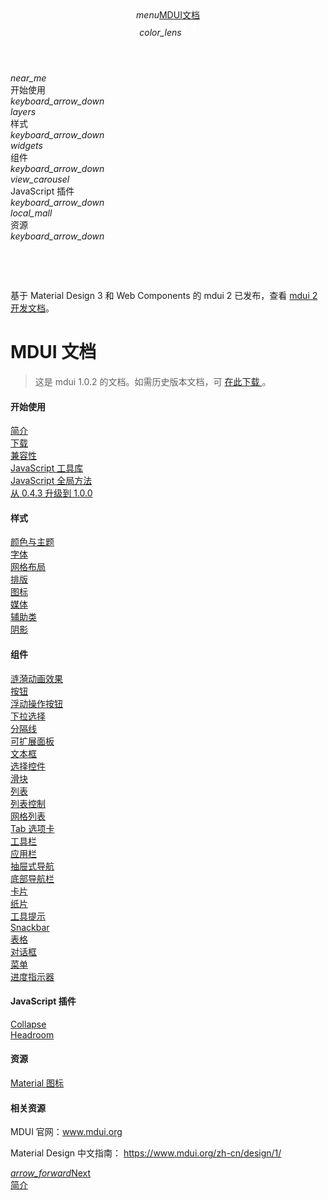 <!DOCTYPE html>
<html lang="zh-cn">
<!-- Added by HTTrack --><meta http-equiv="content-type" content="text/html;charset=utf-8" /><!-- /Added by HTTrack -->
<head>
  <meta charset="UTF-8">
  <meta name="renderer" content="webkit">
  <meta name="viewport" content="width=device-width, initial-scale=1.0,maximum-scale=5.0">
  <title>文档首页 - mdui v1 开发文档</title>
  <meta name="description" content="MDUI 1.0 是一个轻量级前端框架，遵循 Material Design 规范，使用 TypeScript 开发，支持多主题和暗色模式，是开发的理想选择。">
  <link rel="preconnect" href="https://cdn.w3cbus.com/">
  <link rel="preload" href="https://cdn.w3cbus.com/library/mdui/1.0.2/fonts/roboto/Roboto-Regular.woff2" as="font" type="font/woff2" crossorigin>
  <link rel="modulepreload" crossorigin href="images/index-b3427ed7.js"><link rel="modulepreload" crossorigin href="images/myreward.vue_vue_type_script_setup_true_lang-df11eaf3.js"><link rel="preload" href="images/myreward-0ad2484e.css" as="style">
  <link rel="stylesheet" href="images/myreward-0ad2484e.css">
  <link rel="stylesheet" href="images/mdui.min.css">
  <script src="images/mdui.min.js"></script>
  <script src="images/holder.min.js"></script>
  <link rel="canonical" href="index.html">
  
  <script type="application/ld+json">{"@type":"BreadcrumbList","itemListElement":[{"@type":"ListItem","position":1,"name":"mdui","item":"https://www.mdui.org"},{"@type":"ListItem","position":2,"name":"mdui 1 开发文档"}],"@context":"https://schema.org"}</script>
  <!-- Google Tag Manager -->
  <script>(function(w,d,s,l,i){w[l]=w[l]||[];w[l].push({'gtm.start':
      new Date().getTime(),event:'gtm.js'});var f=d.getElementsByTagName(s)[0],
    j=d.createElement(s),dl=l!='dataLayer'?'&l='+l:'';j.async=true;j.src=
    'gtm5445.html?id='+i+dl;f.parentNode.insertBefore(j,f);
  })(window,document,'script','dataLayer','GTM-K3T2R6S');</script>
  <!-- End Google Tag Manager -->
  <script async src="images/fe7db.txt?client=ca-pub-4466345895756968" data-overlays="bottom" crossorigin="anonymous"></script>
  <script type="module" crossorigin src="images/index-15cb1481.js"></script>
  <link rel="stylesheet" href="images/index-abafda3c.css">
</head>
<body class="mdui-drawer-body-left mdui-appbar-with-toolbar mdui-theme-auto mdui-theme-layout-auto mdui-theme-primary-indigo mdui-theme-accent-pink">
<div id="app"><!--[--><header class="appbar mdui-appbar mdui-appbar-fixed" data-v-724d73df><div class="mdui-toolbar mdui-color-theme" data-nosnippet data-v-724d73df><span class="mdui-btn mdui-btn-icon mdui-ripple mdui-ripple-white" data-v-724d73df><i class="mdui-icon material-icons" data-v-724d73df>menu</i></span><a href="https://www.mdui.org/" class="mdui-typo-headline mdui-hidden-xs" data-v-724d73df>MDUI</a><a aria-current="page" href="index.html" class="router-link-active router-link-exact-active mdui-typo-title" data-v-724d73df>文档</a><div class="mdui-toolbar-spacer" data-v-724d73df></div><span class="mdui-btn mdui-btn-icon mdui-ripple mdui-ripple-white" mdui-tooltip="{content: &#39;设置主题&#39;}" data-v-724d73df><i class="mdui-icon material-icons" data-v-724d73df>color_lens</i></span><a href="https://github.com/zdhxiong/mdui" target="_blank" class="mdui-btn mdui-btn-icon mdui-ripple mdui-ripple-white" mdui-tooltip="{content: &#39;查看 Github&#39;}" data-v-724d73df><svg version="1.1" id="Layer_1" xmlns="http://www.w3.org/2000/svg" xmlns:xlink="http://www.w3.org/1999/xlink" x="0px" y="0px" viewBox="0 0 36 36" enable-background="new 0 0 36 36" xml:space="preserve" class="mdui-icon" style="width:24px;height:24px;" data-v-724d73df><path fill-rule="evenodd" clip-rule="evenodd" fill="#ffffff" d="M18,1.4C9,1.4,1.7,8.7,1.7,17.7c0,7.2,4.7,13.3,11.1,15.5c0.8,0.1,1.1-0.4,1.1-0.8c0-0.4,0-1.4,0-2.8c-4.5,1-5.5-2.2-5.5-2.2c-0.7-1.9-1.8-2.4-1.8-2.4c-1.5-1,0.1-1,0.1-1c1.6,0.1,2.5,1.7,2.5,1.7c1.5,2.5,3.8,1.8,4.7,1.4c0.1-1.1,0.6-1.8,1-2.2c-3.6-0.4-7.4-1.8-7.4-8.1c0-1.8,0.6-3.2,1.7-4.4c-0.2-0.4-0.7-2.1,0.2-4.3c0,0,1.4-0.4,4.5,1.7c1.3-0.4,2.7-0.5,4.1-0.5c1.4,0,2.8,0.2,4.1,0.5c3.1-2.1,4.5-1.7,4.5-1.7c0.9,2.2,0.3,3.9,0.2,4.3c1,1.1,1.7,2.6,1.7,4.4c0,6.3-3.8,7.6-7.4,8c0.6,0.5,1.1,1.5,1.1,3c0,2.2,0,3.9,0,4.5c0,0.4,0.3,0.9,1.1,0.8c6.5-2.2,11.1-8.3,11.1-15.5C34.3,8.7,27,1.4,18,1.4z" data-v-724d73df></path></svg></a></div></header><div class="mdui-drawer" data-nosnippet><div class="mdui-list" id="drawer-collapse" style="margin-bottom:76px;"><!--[--><div class="mdui-collapse-item"><div class="mdui-collapse-item-header mdui-list-item mdui-ripple"><i class="mdui-text-color-blue mdui-list-item-icon mdui-icon material-icons">near_me</i><div class="mdui-list-item-content">开始使用</div><i class="mdui-collapse-item-arrow mdui-icon material-icons">keyboard_arrow_down</i></div><div class="mdui-collapse-item-body mdui-list"><!----></div></div><div class="mdui-collapse-item"><div class="mdui-collapse-item-header mdui-list-item mdui-ripple"><i class="mdui-text-color-deep-orange mdui-list-item-icon mdui-icon material-icons">layers</i><div class="mdui-list-item-content">样式</div><i class="mdui-collapse-item-arrow mdui-icon material-icons">keyboard_arrow_down</i></div><div class="mdui-collapse-item-body mdui-list"><!----></div></div><div class="mdui-collapse-item"><div class="mdui-collapse-item-header mdui-list-item mdui-ripple"><i class="mdui-text-color-green mdui-list-item-icon mdui-icon material-icons">widgets</i><div class="mdui-list-item-content">组件</div><i class="mdui-collapse-item-arrow mdui-icon material-icons">keyboard_arrow_down</i></div><div class="mdui-collapse-item-body mdui-list"><!----></div></div><div class="mdui-collapse-item"><div class="mdui-collapse-item-header mdui-list-item mdui-ripple"><i class="mdui-text-color-brown mdui-list-item-icon mdui-icon material-icons">view_carousel</i><div class="mdui-list-item-content">JavaScript 插件</div><i class="mdui-collapse-item-arrow mdui-icon material-icons">keyboard_arrow_down</i></div><div class="mdui-collapse-item-body mdui-list"><!----></div></div><div class="mdui-collapse-item"><div class="mdui-collapse-item-header mdui-list-item mdui-ripple"><i class="mdui-text-color-purple mdui-list-item-icon mdui-icon material-icons">local_mall</i><div class="mdui-list-item-content">资源</div><i class="mdui-collapse-item-arrow mdui-icon material-icons">keyboard_arrow_down</i></div><div class="mdui-collapse-item-body mdui-list"><!----></div></div><!--]--></div></div><a id="anchor-top"></a><div class="container mdui-container"><!--[--><div class="mdui-typo to-mdui2" data-nosnippet data-v-f11a6feb> 基于 Material Design 3 和 Web Components 的 mdui 2 已发布，查看 <a href="https://www.mdui.org/zh-cn/docs/2/" data-v-f11a6feb>mdui 2 开发文档</a>。 </div><h1 class="title mdui-text-color-theme">MDUI 文档</h1><div class="chapter"><div class="mdui-typo"><blockquote><p> 这是 mdui 1.0.2 的文档。如需历史版本文档，可 <a href="https://github.com/zdhxiong/mdui-docs-builds/releases" target="_blank"> 在此下载 </a> 。 </p></blockquote></div><!--[--><ins class="reward reward-display first-screen adsbygoogle" style="display:block;border-bottom:none;color-scheme:auto;text-decoration:none;" data-ad-client="ca-pub-4466345895756968" data-ad-slot="3103002934"></ins><!----><!--]--><!--[--><!--[--><div class="mdui-typo"><h4 class="article-title">开始使用</h4></div><div class="mdui-row-xs-1 mdui-row-sm-2 mdui-row-md-3 mdui-row-lg-4"><!--[--><div class="mdui-col mdui-m-b-1"><a href="introduction.html" class="mdui-btn mdui-btn-block mdui-text-left mdui-ripple">简介</a></div><div class="mdui-col mdui-m-b-1"><a href="download.html" class="mdui-btn mdui-btn-block mdui-text-left mdui-ripple">下载</a></div><div class="mdui-col mdui-m-b-1"><a href="compatibility.html" class="mdui-btn mdui-btn-block mdui-text-left mdui-ripple">兼容性</a></div><div class="mdui-col mdui-m-b-1"><a href="jq.html" class="mdui-btn mdui-btn-block mdui-text-left mdui-ripple">JavaScript 工具库</a></div><div class="mdui-col mdui-m-b-1"><a href="global.html" class="mdui-btn mdui-btn-block mdui-text-left mdui-ripple">JavaScript 全局方法</a></div><div class="mdui-col mdui-m-b-1"><a href="migration.html" class="mdui-btn mdui-btn-block mdui-text-left mdui-ripple">从 0.4.3 升级到 1.0.0</a></div><!--]--></div><!--]--><!--[--><div class="mdui-typo"><h4 class="article-title">样式</h4></div><div class="mdui-row-xs-1 mdui-row-sm-2 mdui-row-md-3 mdui-row-lg-4"><!--[--><div class="mdui-col mdui-m-b-1"><a href="color.html" class="mdui-btn mdui-btn-block mdui-text-left mdui-ripple">颜色与主题</a></div><div class="mdui-col mdui-m-b-1"><a href="font.html" class="mdui-btn mdui-btn-block mdui-text-left mdui-ripple">字体</a></div><div class="mdui-col mdui-m-b-1"><a href="grid.html" class="mdui-btn mdui-btn-block mdui-text-left mdui-ripple">网格布局</a></div><div class="mdui-col mdui-m-b-1"><a href="typo.html" class="mdui-btn mdui-btn-block mdui-text-left mdui-ripple">排版</a></div><div class="mdui-col mdui-m-b-1"><a href="icon.html" class="mdui-btn mdui-btn-block mdui-text-left mdui-ripple">图标</a></div><div class="mdui-col mdui-m-b-1"><a href="media.html" class="mdui-btn mdui-btn-block mdui-text-left mdui-ripple">媒体</a></div><div class="mdui-col mdui-m-b-1"><a href="helper.html" class="mdui-btn mdui-btn-block mdui-text-left mdui-ripple">辅助类</a></div><div class="mdui-col mdui-m-b-1"><a href="shadow.html" class="mdui-btn mdui-btn-block mdui-text-left mdui-ripple">阴影</a></div><!--]--></div><!--]--><!--[--><div class="mdui-typo"><h4 class="article-title">组件</h4></div><div class="mdui-row-xs-1 mdui-row-sm-2 mdui-row-md-3 mdui-row-lg-4"><!--[--><div class="mdui-col mdui-m-b-1"><a href="ripple.html" class="mdui-btn mdui-btn-block mdui-text-left mdui-ripple">涟漪动画效果</a></div><div class="mdui-col mdui-m-b-1"><a href="button.html" class="mdui-btn mdui-btn-block mdui-text-left mdui-ripple">按钮</a></div><div class="mdui-col mdui-m-b-1"><a href="fab.html" class="mdui-btn mdui-btn-block mdui-text-left mdui-ripple">浮动操作按钮</a></div><div class="mdui-col mdui-m-b-1"><a href="select.html" class="mdui-btn mdui-btn-block mdui-text-left mdui-ripple">下拉选择</a></div><div class="mdui-col mdui-m-b-1"><a href="divider.html" class="mdui-btn mdui-btn-block mdui-text-left mdui-ripple">分隔线</a></div><div class="mdui-col mdui-m-b-1"><a href="panel.html" class="mdui-btn mdui-btn-block mdui-text-left mdui-ripple">可扩展面板</a></div><div class="mdui-col mdui-m-b-1"><a href="textfield.html" class="mdui-btn mdui-btn-block mdui-text-left mdui-ripple">文本框</a></div><div class="mdui-col mdui-m-b-1"><a href="selection_control.html" class="mdui-btn mdui-btn-block mdui-text-left mdui-ripple">选择控件</a></div><div class="mdui-col mdui-m-b-1"><a href="slider.html" class="mdui-btn mdui-btn-block mdui-text-left mdui-ripple">滑块</a></div><div class="mdui-col mdui-m-b-1"><a href="list.html" class="mdui-btn mdui-btn-block mdui-text-left mdui-ripple">列表</a></div><div class="mdui-col mdui-m-b-1"><a href="list_control.html" class="mdui-btn mdui-btn-block mdui-text-left mdui-ripple">列表控制</a></div><div class="mdui-col mdui-m-b-1"><a href="grid_list.html" class="mdui-btn mdui-btn-block mdui-text-left mdui-ripple">网格列表</a></div><div class="mdui-col mdui-m-b-1"><a href="tab.html" class="mdui-btn mdui-btn-block mdui-text-left mdui-ripple">Tab 选项卡</a></div><div class="mdui-col mdui-m-b-1"><a href="toolbar.html" class="mdui-btn mdui-btn-block mdui-text-left mdui-ripple">工具栏</a></div><div class="mdui-col mdui-m-b-1"><a href="appbar.html" class="mdui-btn mdui-btn-block mdui-text-left mdui-ripple">应用栏</a></div><div class="mdui-col mdui-m-b-1"><a href="drawer.html" class="mdui-btn mdui-btn-block mdui-text-left mdui-ripple">抽屉式导航</a></div><div class="mdui-col mdui-m-b-1"><a href="bottom_nav.html" class="mdui-btn mdui-btn-block mdui-text-left mdui-ripple">底部导航栏</a></div><div class="mdui-col mdui-m-b-1"><a href="card.html" class="mdui-btn mdui-btn-block mdui-text-left mdui-ripple">卡片</a></div><div class="mdui-col mdui-m-b-1"><a href="chip.html" class="mdui-btn mdui-btn-block mdui-text-left mdui-ripple">纸片</a></div><div class="mdui-col mdui-m-b-1"><a href="tooltip.html" class="mdui-btn mdui-btn-block mdui-text-left mdui-ripple">工具提示</a></div><div class="mdui-col mdui-m-b-1"><a href="snackbar.html" class="mdui-btn mdui-btn-block mdui-text-left mdui-ripple">Snackbar</a></div><div class="mdui-col mdui-m-b-1"><a href="table.html" class="mdui-btn mdui-btn-block mdui-text-left mdui-ripple">表格</a></div><div class="mdui-col mdui-m-b-1"><a href="dialog.html" class="mdui-btn mdui-btn-block mdui-text-left mdui-ripple">对话框</a></div><div class="mdui-col mdui-m-b-1"><a href="menu.html" class="mdui-btn mdui-btn-block mdui-text-left mdui-ripple">菜单</a></div><div class="mdui-col mdui-m-b-1"><a href="progress.html" class="mdui-btn mdui-btn-block mdui-text-left mdui-ripple">进度指示器</a></div><!--]--></div><!--]--><!--[--><div class="mdui-typo"><h4 class="article-title">JavaScript 插件</h4></div><div class="mdui-row-xs-1 mdui-row-sm-2 mdui-row-md-3 mdui-row-lg-4"><!--[--><div class="mdui-col mdui-m-b-1"><a href="collapse.html" class="mdui-btn mdui-btn-block mdui-text-left mdui-ripple">Collapse</a></div><div class="mdui-col mdui-m-b-1"><a href="headroom.html" class="mdui-btn mdui-btn-block mdui-text-left mdui-ripple">Headroom</a></div><!--]--></div><!--]--><!--[--><div class="mdui-typo"><h4 class="article-title">资源</h4></div><div class="mdui-row-xs-1 mdui-row-sm-2 mdui-row-md-3 mdui-row-lg-4"><!--[--><div class="mdui-col mdui-m-b-1"><a href="material_icon.html" class="mdui-btn mdui-btn-block mdui-text-left mdui-ripple">Material 图标</a></div><!--]--></div><!--]--><!--]--><div class="mdui-typo"><h4 class="article-title">相关资源</h4><p><label>MDUI 官网：<a href="https://www.mdui.org/">www.mdui.org</a></label></p><p><label>Material Design 中文指南： <a href="https://www.mdui.org/zh-cn/design/1/">https://www.mdui.org/zh-cn/design/1/</a></label></p></div></div><!--]--></div><div class="nav mdui-color-theme" data-nosnippet data-v-36aafd1d><div class="mdui-container" data-v-36aafd1d><div class="mdui-row" data-v-36aafd1d><div class="mdui-col-xs-2 mdui-col-sm-6 nav-left" data-v-36aafd1d></div><a href="introduction.html" class="mdui-ripple mdui-color-theme mdui-col-xs-10 mdui-col-sm-6 nav-right" data-v-36aafd1d><div class="nav-text" data-v-36aafd1d><i class="mdui-icon material-icons" data-v-36aafd1d>arrow_forward</i><span class="nav-direction" data-v-36aafd1d>Next</span><div class="nav-chapter" data-v-36aafd1d>简介</div></div></a></div></div></div><!----><!--]--></div>

<script>
  window.__INITIAL_DATA__ = {"docs":{"defaultPrimary":"indigo","defaultAccent":"pink","defaultLayout":"auto","primary":"indigo","accent":"pink","layout":"auto","drawer":null,"themeDialog":null}};
</script>
</body>
</html>
